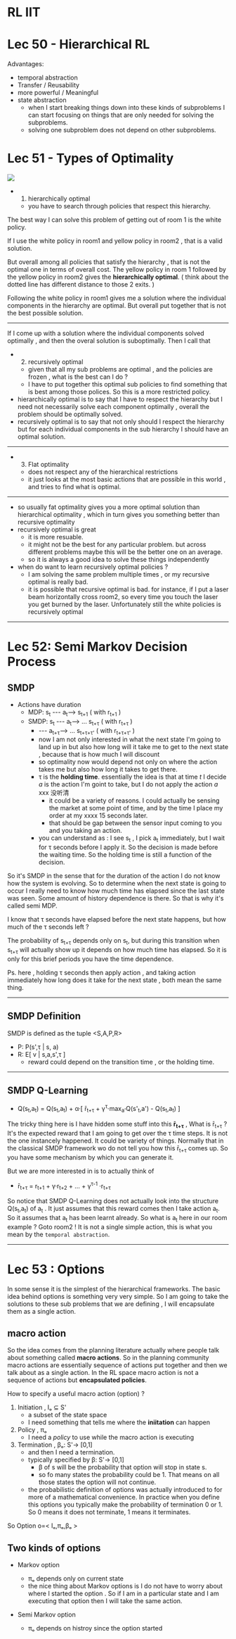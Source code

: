 
# RL IIT

# Lec 50 - Hierarchical RL

Advantages:

 - temporal abstraction 
 - Transfer / Reusability
 - more powerful / Meaningful
 - state abstraction 
    - when I start breaking things down into these kinds of subproblems I can start focusing on things that are only needed for solving the subproblems.
    - solving one subproblem does not depend on other subproblems. 

# Lec 51 - Types of Optimality


![](https://raw.githubusercontent.com/mebusy/notes/master/imgs/iit_rl_51_types_of_optimality_room.png)


 - 1. hierarchically optimal
    - you have to search through policies that respect this hierarchy. 

The best way I can solve this problem of getting out of room 1 is the white policy. 

If I use the white policy in room1 and yellow policy in room2 , that is a valid solution. 

But overall among all policies that satisfy the hierarchy , that is not the optimal one in terms of overall cost.  The yellow policy in room 1 followed by the yellow policy in room2 gives the **hierarchically optimal**.  ( think about the dotted line has different distance to those 2 exits.  )

Following the white policy in room1 gives me a solution where the individual components in the hierarchy are optimal. But overall put together that is not the best possible solution. 

---

If I come up with a solution where the individual components solved optimally , and then the overal solution is suboptimally. Then I call that 

 - 2.  recursively optimal
    - given that all my sub problems are optimal , and the policies are frozen , what is the best can I do ?
    - I have to put together this optimal sub policies to find something that is best among those polices. So this is a more restricted policy.
 - hierarchically optimal is to say that I have to respect the hierarchy but I need not necessarily solve each component optimally , overall the problem should be optimally solved. 
 - recursively optimal is to say that not only should I respect the hierarchy but for each individual components in the sub hierarchy I should have an optimal solution. 

---

 - 3. Flat optimality 
    - does not respect any of the hierarchical restrictions 
    - it just looks at the most basic actions that are possible in this world , and tries to find what is optimal. 

---

 - so usually fat optimality gives you a more optimal solution than hierarchical optimality , which in turn gives you something better than recursive optimality
 - recursively optimal is great
    - it is more resuable. 
    - it might not be the best for any particular problem. but across different problems maybe this will be the better one on an average. 
    - so it is always a good idea to solve these things independently 
 - when do want to learn recursively optimal policies ?
    - I am solving the same problem multiple times , or my recursive optimal is really bad.  
    - it is possible that recursive optimal is bad. for instance, if I put a laser beam horizontally cross room2, so every time you touch the laser you get burned by the laser. Unfortunately still the white policies is recursively optimal
    
---

# Lec 52: Semi Markov Decision Process

## SMDP 

 - Actions have duration
    - MDP: s<sub>t</sub> --- a<sub>t</sub>--> s<sub>t+1</sub> ( with r<sub>t+1</sub> )
    - SMDP: s<sub>t</sub> --- a<sub>t</sub>--> ... s<sub>t+τ</sub> ( with r<sub>t+τ</sub> )    
        - --- a<sub>t+τ</sub>--> ... s<sub>t+τ+τ'</sub> ( with r<sub>t+τ+τ'</sub> )  
        - now I am not only interested in what the next state I'm going to land up in but also how long will it take me to get to the next state , because that is how much I will discount 
        - so optimality now would depend not only on where the action takes me but also how long it takes to get there. 
        - τ is the **holding time**. essentially the idea is that at time *t* I decide *a* is the action I'm goint to take, but I do not apply the action *a* xxx 没听清 
            - it could be a variety of reasons. I could actually be sensing the market at some point of time, and by the time I place my order at my xxxx 15 seconds later. 
            - that should be gap between the sensor input coming to you and you taking an action. 
        - you can understand as : I see s<sub>t</sub> , I pick a<sub>t</sub> immediately, but I wait for τ seconds before I apply it. So the decision is made before the waiting time. So the holding time is still a function of the decision. 

So it's SMDP in the sense that for the duration of the action I do not know how the system is evolving. So to determine when the next state is going to occur I really need to know how much time has elapsed since the last state was seen. Some amount of history dependence is there. So that is why it's called semi MDP. 

I know that τ seconds have elapsed before the next state happens, but how much of the τ seconds left ? 

The probability of s<sub>t+τ</sub> depends only on s<sub>t</sub>, but during this transition when s<sub>t+τ</sub> will actually show up it depends on how much time has elapsed. So it is only for this brief periods you have the time dependence. 

Ps. here , holding τ seconds then apply action ,  and taking action immediately how long does it take for the next state , both mean the same thing. 

--- 

## SMDP Definition

SMDP is defined as the tuple <S,A,P,R>

 - P: P(s',τ | s, a) 
 - R: E[ v | s,a,s',τ ]
    - reward could depend on the transition time , or the holding time.

---

## SMDP Q-Learning

 - Q(s<sub>t</sub>,a<sub>t</sub>) = Q(s<sub>t</sub>,a<sub>t</sub>) + α·[ r̄<sub>t+τ</sub> + γ<sup>τ</sup>·max<sub>a'</sub>Q(s'<sub>t</sub>,a') - Q(s<sub>t</sub>,a<sub>t</sub>) ]

The tricky thing here is I have hidden some stuff into this **r̄<sub>t+τ</sub>** , What is r̄<sub>t+τ</sub>  ?  It's the expected reward that I am going to get over the τ time steps. It is not the one instancely happened.  It could be variety of things. Normally that in the classical SMDP framework wo do not tell you how this r̄<sub>t+τ</sub> comes up. So you have some mechanism by which you can generate it. 

But we are more interested in is to actually think of 

 - r̄<sub>t+τ</sub> = r<sub>t+1</sub> + γ·r<sub>t+2</sub> + ... + γ<sup>τ-1</sup> ·r<sub>t+τ</sub> 

So notice that SMDP Q-Learning does not actually look into the structure Q(s<sub>t</sub>,a<sub>t</sub>) of a<sub>t</sub>  . It just assumes that this reward comes then I take action a<sub>t</sub>.  So it assumes that a<sub>t</sub> has been learnt already. So what is a<sub>t</sub> here in our room example ?  Goto room2 !  It is not a single simple action, this is what you mean by the `temporal abstraction`.


--- 

# Lec 53 :  Options

In some sense it is the simplest of the hierarchical frameworks.  The basic idea behind options is something very very simple. So I am going to take the solutions to these sub problems that we are defining , I will encapsulate them as a single action.  

## macro action

So the idea comes from the planning literature actually where people talk about something called **macro actions**. So in the planning community macro actions are essentially sequence of actions put together and then we talk about as a single action. In the RL space macro action is not a sequence of actions but **encapsulated policies**. 

How to specify a useful macro action (option) ?

 1. Initiation , Iₒ ⊆ S' 
    - a subset of the state space
    - I need something that tells me where the **iniitation** can happen 
 2. Policy , πₒ
    - I need a *policy* to use while the macro action is executing 
 3. Termination , βₒ: S'→ [0,1]
    - and then I need a termination. 
    - typically specified by β: S'→ [0,1]
        - β of s will be the probability that option will stop in state s.  
        - so fo many states the probability could be 1. That means on all those states the option will not continue. 
    - the probabilistic definition of options was actually introduced to for more of a mathematical convenience. In practice when you define this options you typically make the probability of termination 0 or 1. So 0 means it does not terminate, 1 means it terminates. 

So Option o=< Iₒ,πₒ,βₒ >


## Two kinds of options 

 - Markov option
    - πₒ depends only on current state
    - the nice thing about Markov options is I do not have to worry about where I started the option . So if I am in a particular state and I am executing that option then I will take the same action. 
 
 - Semi Markov option
    - πₒ depends on histroy since the option started












